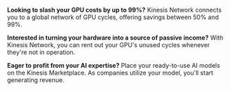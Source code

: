 **Looking to slash your GPU costs by up to 99%?** 
Kinesis Network connects you to a global network of GPU cycles, offering savings between 50% and 99%.

**Interested in turning your hardware into a source of passive income?** 
With Kinesis Network, you can rent out your GPU's unused cycles whenever they're not in operation.

**Eager to profit from your AI expertise?** 
Place your ready-to-use AI models on the Kinesis Marketplace. As companies utilize your model, you'll start generating revenue.
